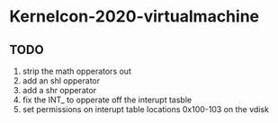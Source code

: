 # Kernelcon-2020-virtualmachine

## TODO

1. strip the math opperators out
2. add an shl opperator
3. add a shr opperator
4. fix the INT_ to opperate off the interupt tasble
5. set permissions on interupt table locations 0x100-103 on the vdisk
